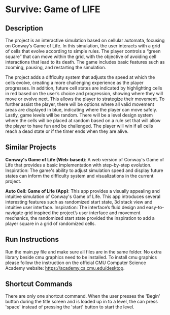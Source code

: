 # Survive: Game of LIFE
## Description
The project is an interactive simulation based on cellular automata, focusing on Conway’s Game of Life. In this simulation, the user interacts with a grid of cells that evolve according to simple rules. The player controls a “green square” that can move within the grid, with the objective of avoiding cell interactions that lead to its death. The game includes basic features such as zooming, pausing, and restarting the simulation.

The project adds a difficulty system that adjusts the speed at which the cells evolve, creating a more challenging experience as the player progresses. In addition, future cell states are indicated by highlighting cells in red based on the user’s choice and progression, showing where they will move or evolve next. This allows the player to strategize their movement. To further assist the player, there will be options where all valid movement areas are displayed in blue, indicating where the player can move safely. Lastly, game levels will be random. There will be a level design system where the cells will be placed at random based on a rule set that will allow the player to have fun and be challenged. The player will win if all cells reach a dead state or if the timer ends when they are alive. 

## Similar Projects
**Conway's Game of Life (Web-based)**: A web version of Conway's Game of Life that provides a basic implementation with step-by-step evolution. Inspiration: The game's ability to adjust simulation speed and display future states can inform the difficulty system and visualizations in the current project.

**Auto Cell: Game of Life (App)**:
This app provides a visually appealing and intuitive simulation of Conway's Game of Life. This app introduces several interesting features such as randomized start state, 3d stack view and intuitive user interface. Inspiration: The interface’s fluid design and easy-to-navigate grid inspired the project’s user interface and movement mechanics, the randomized start state provided the inspiration to add a player square in a grid of randomized cells.

## Run Instructions
Run the main.py file and make sure all files are in the same folder. No extra library beside cmu graphics need to be installed. To install cmu graphics please follow the instruction on the official CMU Computer Science Academy website: https://academy.cs.cmu.edu/desktop.

## Shortcut Commands
There are only one shortcut command. When the user presses the 'Begin' button during the title screen and is loaded up in to a level, the can press 'space' instead of pressing the 'start' button to start the level. 
